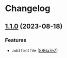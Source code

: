 # Changelog

## [1.1.0](https://github.com/dgellow/test-release-please-behaviour/compare/v1.0.0...v1.1.0) (2023-08-18)


### Features

* add first file ([586a7e7](https://github.com/dgellow/test-release-please-behaviour/commit/586a7e72dd025c34c2eb308a539a5dbc50000223))

